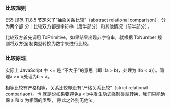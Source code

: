 ### 比较规则

ES5 规范 11.8.5 节定义了“抽象关系比较”（abstract relational comparison），分为两个部 分：比较双方都是字符串（后半部分）和其他情况（前半部分）。

比较双方首先调用 ToPrimitive，如果结果出现非字符串，就根据 ToNumber 规则将双方强 制类型转换为数字来进行比较。

### 比较原理

实际上 JavaScript 中 <= 是 “不大于”的意思（即 !(a > b)，处理为 !(b < a)）。同理a >= b处理为b < a。

相等比较有严格相等，关系比较却没有“严格关系比较”（strict relational comparison）。也 就是说如果要避免a < b中发生隐式强制类型转换，我们只能确保 a 和 b 为相同的类型， 除此之外别无他法。
